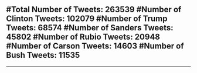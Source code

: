 #Total Number of Tweets: 263539 
#Number of Clinton Tweets: 102079
#Number of Trump Tweets: 68574
#Number of Sanders Tweets: 45802
#Number of Rubio Tweets: 20948
#Number of Carson Tweets: 14603
#Number of Bush Tweets: 11535
---
---
